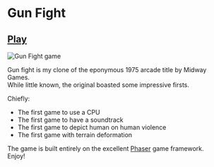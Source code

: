 # Gun Fight  
<a href="http://youfoundron.com/gunfight/"><h2>Play</h2></a>
![Gun Fight game](http://youfoundron.com/cdn/images/gunfight-gif.gif)

Gun fight is my clone of the eponymous 1975 arcade title by Midway Games.  
While little known, the original boasted some impressive firsts.
  
Chiefly:  
* The first game to use a CPU
* The first game to have a soundtrack
* The first game to depict human on human violence
* The first game with terrain deformation
  
The game is built entirely on the excellent <a href="http://www.phaser.io/">Phaser</a> game framework.  
Enjoy!
